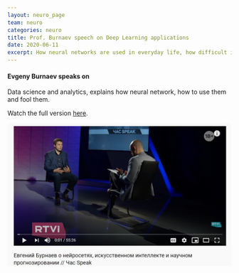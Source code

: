```yaml
---
layout: neuro_page
team: neuro
categories: neuro
title: Prof. Burnaev speech on Deep Learning applications
date: 2020-06-11
excerpt: How neural networks are used in everyday life, how difficult it is to fool them, how facial recognition systems work and what data scientists do.
---
```


#### Evgeny Burnaev speaks on

Data science and analytics, explains how neural network, how to use them and fool them.

Watch the full version [here](https://youtu.be/XAJeozYt4jo).

[![BCI2019](/assets/img/neuro/rtvi.png)](https://youtu.be/XAJeozYt4jo "Evgeny Burnaev")